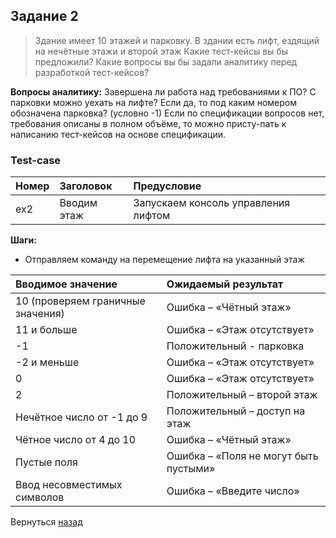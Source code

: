 ## Задание 2

> Здание имеет 10 этажей и парковку. В здании есть лифт, ездящий на нечётные этажи и второй этаж Какие тест-кейсы вы бы предложили? Какие вопросы вы бы задали аналитику перед разработкой тест-кейсов?

**Вопросы аналитику:** Завершена ли работа над требованиями к ПО? С парковки можно уехать на лифте? Если да, то под каким номером обозначена парковка? (условно -1) Если по спецификации вопросов нет, требования описаны в полном объёме, то можно присту-пать к написанию тест-кейсов на основе спецификации.

### Test-case

| Номер | Заголовок  | Предусловие  |
|:----------|:----------|:----------|
| ex2   | Вводим этаж | Запускаем консоль управления лифтом |

**Шаги:**
- Отправляем команду на перемещение лифта на указанный этаж

| Вводимое значение | Ожидаемый результат |
|:----------|:----------|
| 10 (проверяем граничные значения) | Ошибка – «Чётный этаж» |
| 11 и больше | Ошибка – «Этаж отсутствует» |
| -1 | Положительный - парковка |
| -2 и меньше | Ошибка – «Этаж отсутствует» |
| 0 | Ошибка – «Этаж отсутствует» |
| 2 | Положительный – второй этаж |
| Нечётное число от -1 до 9 | 	Положительный – доступ на этаж |
| Чётное число от 4 до 10 | Ошибка – «Чётный этаж» |
| Пустые поля | Ошибка – «Поля не могут быть пустыми» | 
| Ввод несовместимых символов | Ошибка – «Введите число» |

Вернуться [назад](../Day%201)